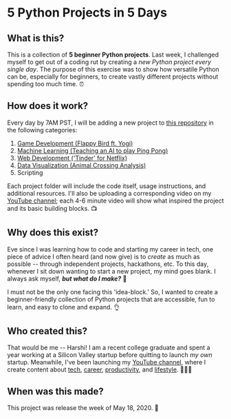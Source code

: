 # 5 Python Projects in 5 Days

## **What** is this?
This is a collection of **5 beginner Python projects**. Last week, I challenged myself to get out of a coding rut by creating a *new Python project every single day*. The purpose of this exercise was to show how versatile Python can be, especially for beginners, to create vastly different projects without spending too much time. ⏰

## **How** does it work?
Every day by 7AM PST, I will be adding a new project to [this repository](https://github.com/harshibar/5-python-projects) in the following categories:
1. [Game Development (Flappy Bird ft. Yogi)](https://github.com/harshibar/5-python-projects/tree/master/1_game)
2. [Machine Learning (Teaching an AI to play Ping Pong)](https://github.com/harshibar/5-python-projects/tree/master/2_ml)
3. [Web Development ('Tinder' for Netflix)](https://github.com/harshibar/5-python-projects/tree/master/3_webdev)
4. [Data Visualization (Animal Crossing Analysis)](https://github.com/harshibar/5-python-projects/tree/master/4_dataviz)
5. Scripting

Each project folder will include the code itself, usage instructions, and additional resources. I'll also be uploading a corresponding video on my [YouTube channel](https://youtube.com/c/harshibar); each 4-6 minute video will show what inspired the project and its basic building blocks. 📺

## **Why** does this exist?
Eve since I was learning how to code and starting my career in tech, one piece of advice I often heard (and now give) is to *create* as much as possible -- through independent projects, hackathons, etc. To this day, whenever I sit down wanting to start a new project, my mind goes blank. I always ask myself, ***but what do I make?*** 🤔

I must not be the only one facing this 'idea-block.' So, I wanted to create a beginner-friendly collection of Python projects that are accessible, fun to learn, and easy to clone and expand. 👌

## **Who** created this?
That would be me -- Harshi! I am a recent college graduate and spent a year working at a Silicon Valley startup before quitting to launch *my own* startup. Meanwhile, I've been launching my [YouTube channel](https://youtube.com/c/harshibar), where I create content about [tech](https://www.youtube.com/playlist?list=PLgxIjxced6Mdo5zbmmcKTbNEcjVolPkFS), [career](https://www.youtube.com/playlist?list=PLgxIjxced6Mdam-S5yYKluBlJfFv16VEr), [productivity](https://www.youtube.com/playlist?list=PLgxIjxced6MdG_w2pKxBiYsBj6ubLxDiT), and [lifestyle](https://www.youtube.com/playlist?list=PLgxIjxced6Mc3yGhCQmF9hkxtjPKYYKZj). 👩🏾‍💻

## **When** was this made?
This project was release the week of May 18, 2020. 📅

